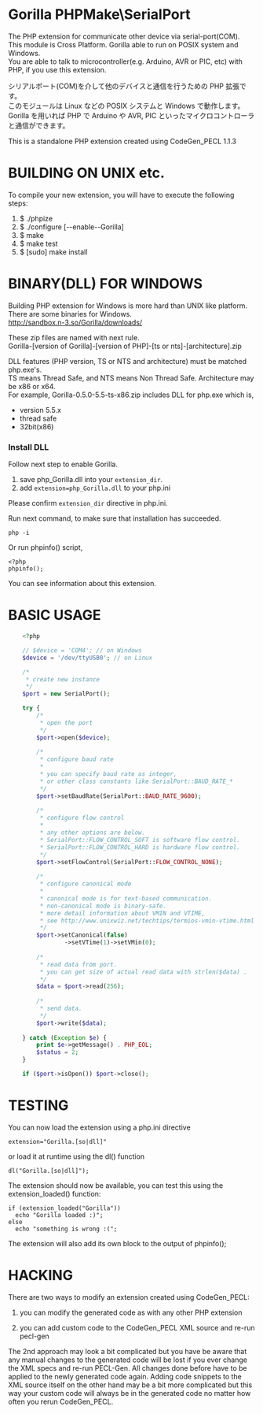 Gorilla PHPMake\SerialPort
==========================
The PHP extension for communicate other device via serial-port(COM).  
This module is Cross Platform. Gorilla able to run on POSIX system and Windows.  
You are able to talk to microcontroller(e.g. Arduino, AVR or PIC, etc) with PHP, if you use this extension.

シリアルポート(COM)を介して他のデバイスと通信を行うための PHP 拡張です。  
このモジュールは Linux などの POSIX システムと Windows で動作します。  
Gorilla を用いれば PHP で Arduino や AVR, PIC といったマイクロコントローラと通信ができます。

This is a standalone PHP extension created using CodeGen_PECL 1.1.3


BUILDING ON UNIX etc.
=====================

To compile your new extension, you will have to execute the following steps:

1.  $ ./phpize
2.  $ ./configure [--enable--Gorilla] 
3.  $ make
4.  $ make test
5.  $ [sudo] make install


BINARY(DLL) FOR WINDOWS
=======================

Building PHP extension for Windows is more hard than UNIX like platform.  
There are some binaries for Windows.  
http://sandbox.n-3.so/Gorilla/downloads/

These zip files are named with next rule.  
Gorilla-[version of Gorilla]-[version of PHP]-[ts or nts]-[architecture].zip

DLL features (PHP version, TS or NTS and architecture) must be matched php.exe's.  
TS means Thread Safe, and NTS means Non Thread Safe. Architecture may be x86 or x64.  
For example, Gorilla-0.5.0-5.5-ts-x86.zip includes DLL for php.exe which is,

 * version 5.5.x
 * thread safe 
 * 32bit(x86)


### Install DLL

Follow next step to enable Gorilla.

 1. save php_Gorilla.dll into your ```extension_dir```.
 2. add ```extension=php_Gorilla.dll``` to your php.ini

Please confirm ```extension_dir``` directive in php.ini.

Run next command, to make sure that installation has succeeded.

    php -i

Or run phpinfo() script,

    <?php
    phpinfo();

You can see information about this extension.


BASIC USAGE
===========

```php
    <?php

    // $device = 'COM4'; // on Windows
    $device = '/dev/ttyUSB0'; // on Linux 

    /*
     * create new instance
     */
    $port = new SerialPort();

    try {
        /* 
         * open the port
         */
        $port->open($device);
    
        /*
         * configure baud rate
         *
         * you can specify baud rate as integer, 
         * or other class constants like SerialPort::BAUD_RATE_*
         */
        $port->setBaudRate(SerialPort::BAUD_RATE_9600);
    
        /*
         * configure flow control
         * 
         * any other options are below.
         * SerialPort::FLOW_CONTROL_SOFT is software flow control.
         * SerialPort::FLOW_CONTROL_HARD is hardware flow control.
         */
        $port->setFlowControl(SerialPort::FLOW_CONTROL_NONE);
    
        /*
         * configure canonical mode
         * 
         * canonical mode is for text-based communication.
         * non-canonical mode is binary-safe.
         * more detail information about VMIN and VTIME, 
         * see http://www.unixwiz.net/techtips/termios-vmin-vtime.html
         */
        $port->setCanonical(false)
                ->setVTime(1)->setVMin(0);
    
        /*
         * read data from port.
         * you can get size of actual read data with strlen($data) .
         */
        $data = $port->read(256);
    
        /*
         * send data.
         */
        $port->write($data);
    
    } catch (Exception $e) {
        print $e->getMessage() . PHP_EOL;
        $status = 2;
    }

    if ($port->isOpen()) $port->close();

```


TESTING
=======

You can now load the extension using a php.ini directive

    extension="Gorilla.[so|dll]"

or load it at runtime using the dl() function

    dl("Gorilla.[so|dll]");

The extension should now be available, you can test this
using the extension_loaded() function:

    if (extension_loaded("Gorilla"))
      echo "Gorilla loaded :)";
    else
      echo "something is wrong :(";

The extension will also add its own block to the output
of phpinfo();




HACKING
=======

There are two ways to modify an extension created using CodeGen_PECL:

1) you can modify the generated code as with any other PHP extension
  
2) you can add custom code to the CodeGen_PECL XML source and re-run pecl-gen

The 2nd approach may look a bit complicated but you have be aware that any
manual changes to the generated code will be lost if you ever change the
XML specs and re-run PECL-Gen. All changes done before have to be applied
to the newly generated code again.
Adding code snippets to the XML source itself on the other hand may be a 
bit more complicated but this way your custom code will always be in the
generated code no matter how often you rerun CodeGen_PECL.


